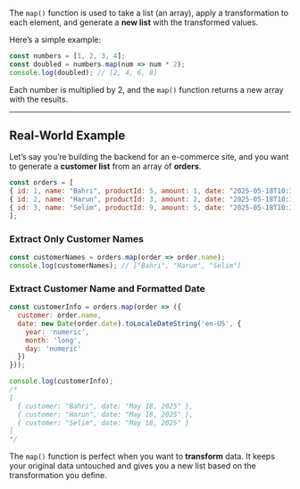 The `map()` function is used to take a list (an array), apply a transformation to each element, and generate a **new list** with the transformed values.

Here’s a simple example:

```js
const numbers = [1, 2, 3, 4];
const doubled = numbers.map(num => num * 2);
console.log(doubled); // [2, 4, 6, 8]
```

Each number is multiplied by 2, and the `map()` function returns a new array with the results.

--- 

## Real-World Example

Let’s say you’re building the backend for an e-commerce site, and you want to generate a **customer list** from an array of **orders**.

```js
const orders = [
{ id: 1, name: "Bahri", productId: 5, amount: 1, date: "2025-05-18T10:30:00Z" },
{ id: 2, name: "Harun", productId: 3, amount: 2, date: "2025-05-18T10:30:00Z" },
{ id: 3, name: "Selim", productId: 9, amount: 5, date: "2025-05-18T10:30:00Z" },
];
```

### Extract Only Customer Names

```js
const customerNames = orders.map(order => order.name);
console.log(customerNames); // ["Bahri", "Harun", "Selim"]
```
### Extract Customer Name and Formatted Date

```js
const customerInfo = orders.map(order => ({
  customer: order.name,
  date: new Date(order.date).toLocaleDateString('en-US', {
    year: 'numeric',
    month: 'long',
    day: 'numeric'
  })
}));

console.log(customerInfo);
/*
[
  { customer: "Bahri", date: "May 18, 2025" },
  { customer: "Harun", date: "May 18, 2025" },
  { customer: "Selim", date: "May 18, 2025" }
]
*/
```

The `map()` function is perfect when you want to **transform** data. It keeps your original data untouched and gives you a new list based on the transformation you define.